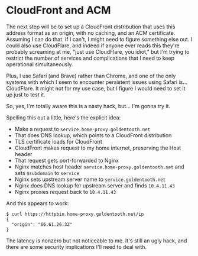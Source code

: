 # CloudFront and ACM

The next step will be to set up a CloudFront distribution that uses this address format as an origin, with no caching, and an ACM certificate. Assuming I can do that. If I can't, I might need to figure something else out. I could also use CloudFlare, and indeed if anyone ever reads this they're probably screaming at me, "just use CloudFlare, you idiot," but I'm trying to restrict the number of services and complications that I need to keep operational simultaneously.

Plus, I use Safari (and Brave) rather than Chrome, and one of the only systems with which I seem to encounter persistent issues using Safari is... CloudFlare. It might not for my use case, but I figure I would need to set it up just to test it.

So, yes, I'm totally aware this is a nasty hack, but... I'm gonna try it.

Spelling this out a little, here's the explicit idea:
  - Make a request to `service.home-proxy.goldentooth.net`
  - That does DNS lookup, which points to a CloudFront distribution
  - TLS certificate loads for CloudFront
  - CloudFront makes request to my home internet, preserving the Host header
  - That request gets port-forwarded to Nginx
  - Nginx matches host header `service.home-proxy.goldentooth.net` and sets `$subdomain` to `service`
  - Nginx sets upstream server name to `service.goldentooth.net`
  - Nginx does DNS lookup for upstream server and finds `10.4.11.43`
  - Nginx proxies request back to `10.4.11.43`

And this appears to work:

```
$ curl https://httpbin.home-proxy.goldentooth.net/ip
{
  "origin": "66.61.26.32"
}
```

The latency is nonzero but not noticeable to me. It's still an ugly hack, and there are some security implications I'll need to deal with.
